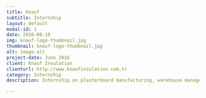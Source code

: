 ```yaml
---
title: Knauf
subtitle: Internship
layout: default
modal-id: 1
date: 2016-06-18
img: knauf-logo-thumbnail.jpg
thumbnail: knauf-logo-thumbnail.jpg
alt: image-alt
project-date: June 2016
client: Knauf Insulation
clienturl: http://www.knaufinsulation.com.tr
category: Internship
description: Internship on plasterboard manufacturing, warehouse management, facility allocation

---
```

